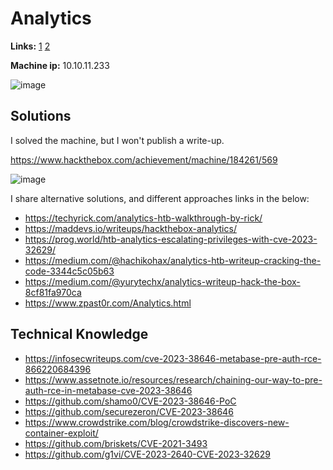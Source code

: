 # Analytics

**Links:** [1](https://www.hackthebox.com/machines/analytics)  [2](https://app.hackthebox.com/machines/Analytics)

**Machine ip:** 10.10.11.233

![image](https://github.com/h4md153v63n/CTFs/assets/5091265/33006593-d7c9-403a-807d-67f8dc6b19cb)


## Solutions
I solved the machine, but I won't publish a write-up. 

https://www.hackthebox.com/achievement/machine/184261/569

![image](https://github.com/h4md153v63n/CTFs/assets/5091265/91f2aa5c-6c81-4cde-94f5-7706a532b789)

I share alternative solutions, and different approaches links in the below:
+ https://techyrick.com/analytics-htb-walkthrough-by-rick/
+ https://maddevs.io/writeups/hackthebox-analytics/
+ https://prog.world/htb-analytics-escalating-privileges-with-cve-2023-32629/
+ https://medium.com/@hachikohax/analytics-htb-writeup-cracking-the-code-3344c5c05b63
+ https://medium.com/@yurytechx/analytics-writeup-hack-the-box-8cf81fa970ca
+ https://www.zpast0r.com/Analytics.html


## Technical Knowledge
+ https://infosecwriteups.com/cve-2023-38646-metabase-pre-auth-rce-866220684396
+ https://www.assetnote.io/resources/research/chaining-our-way-to-pre-auth-rce-in-metabase-cve-2023-38646
+ https://github.com/shamo0/CVE-2023-38646-PoC
+ https://github.com/securezeron/CVE-2023-38646
+ https://www.crowdstrike.com/blog/crowdstrike-discovers-new-container-exploit/
+ https://github.com/briskets/CVE-2021-3493
+ https://github.com/g1vi/CVE-2023-2640-CVE-2023-32629
